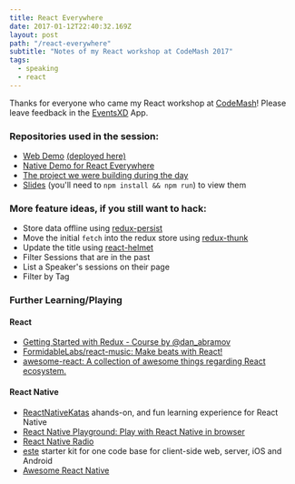 ```yaml
---
title: React Everywhere
date: 2017-01-12T22:40:32.169Z
layout: post
path: "/react-everywhere"
subtitle: "Notes of my React workshop at CodeMash 2017"
tags:
  - speaking
  - react
---
```


Thanks for everyone who came my React workshop at [CodeMash](http://codemash.org)! Please leave feedback in the [EventsXD](https://eventsxd.com/download) App.

### Repositories used in the session:

* [Web Demo](https://github.com/ignu/react-everywhere-web-demo) [(deployed here)](http://codemash.surge.sh)
* [Native Demo for React Everywhere](https://github.com/ignu/react-everywhere-native-demo)
* [The project we were building during the day](https://github.com/ignu/codemash-react-workshop)
* [Slides](https://github.com/ignu/react-everywhere-workshop) (you'll need to `npm install && npm run`) to  view them

### More feature ideas, if you still want to hack:

  * Store data offline using [redux-persist](https://github.com/rt2zz/redux-persist)
  * Move the initial `fetch` into the redux store using [redux-thunk](https://github.com/gaearon/redux-thunk)
  * Update the title using [react-helmet](https://github.com/nfl/react-helmet)
  * Filter Sessions that are in the past
  * List a Speaker's sessions on their page
  * Filter by Tag

### Further Learning/Playing

#### React

* [Getting Started with Redux - Course by @dan_abramov](https://egghead.io/courses/getting-started-with-redux)
* [FormidableLabs/react-music: Make beats with React!](https://github.com/FormidableLabs/react-music)
* [awesome-react: A collection of awesome things regarding React ecosystem.](https://github.com/enaqx/awesome-react)

#### React Native

  * [ReactNativeKatas](https://github.com/jondot/ReactNativeKatas)  ahands-on, and fun learning experience for React Native
  * [React Native Playground: Play with React Native in browser](https://rnplay.org/)
  * [React Native Radio](https://devchat.tv/react-native-radio)
  * [este](http://github.com/este/este) starter kit for one code base for client-side web, server, iOS and Android
  * [Awesome React Native](https://github.com/jondot/awesome-react-native)

